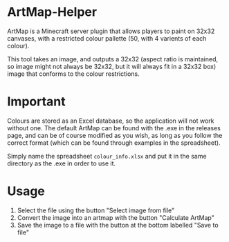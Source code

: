 # ArtMap-Helper

ArtMap is a Minecraft server plugin that allows players to paint on 32x32 canvases, with a restricted colour pallette (50, with 4 varients of each colour).

This tool takes an image, and outputs a 32x32 (aspect ratio is maintained, so image might not always be 32x32, but it will always fit in a 32x32 box) image that conforms to the colour restrictions.

# Important

Colours are stored as an Excel database, so the application will not work without one. The default ArtMap can be found with the .exe in the releases page, and can be of course modified as you wish, as long as you follow the correct format (which can be found through examples in the spreadsheet).

Simply name the spreadsheet `colour_info.xlsx` and put it in the same directory as the .exe in order to use it.

# Usage

1. Select the file using the button "Select image from file"
2. Convert the image into an artmap with the button "Calculate ArtMap"
3. Save the image to a file with the button at the bottom labelled "Save to file"
